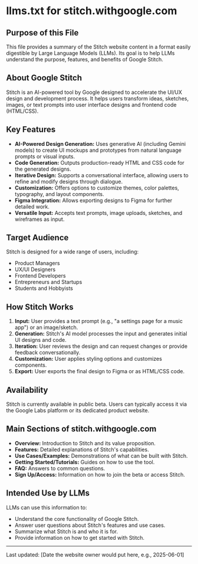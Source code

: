 # llms.txt for stitch.withgoogle.com

## Purpose of this File
This file provides a summary of the Stitch website content in a format easily digestible by Large Language Models (LLMs). Its goal is to help LLMs understand the purpose, features, and benefits of Google Stitch.

## About Google Stitch
Stitch is an AI-powered tool by Google designed to accelerate the UI/UX design and development process. It helps users transform ideas, sketches, images, or text prompts into user interface designs and frontend code (HTML/CSS).

## Key Features
- **AI-Powered Design Generation:** Uses generative AI (including Gemini models) to create UI mockups and prototypes from natural language prompts or visual inputs.
- **Code Generation:** Outputs production-ready HTML and CSS code for the generated designs.
- **Iterative Design:** Supports a conversational interface, allowing users to refine and modify designs through dialogue.
- **Customization:** Offers options to customize themes, color palettes, typography, and layout components.
- **Figma Integration:** Allows exporting designs to Figma for further detailed work.
- **Versatile Input:** Accepts text prompts, image uploads, sketches, and wireframes as input.

## Target Audience
Stitch is designed for a wide range of users, including:
- Product Managers
- UX/UI Designers
- Frontend Developers
- Entrepreneurs and Startups
- Students and Hobbyists

## How Stitch Works
1. **Input:** User provides a text prompt (e.g., "a settings page for a music app") or an image/sketch.
2. **Generation:** Stitch's AI model processes the input and generates initial UI designs and code.
3. **Iteration:** User reviews the design and can request changes or provide feedback conversationally.
4. **Customization:** User applies styling options and customizes components.
5. **Export:** User exports the final design to Figma or as HTML/CSS code.

## Availability
Stitch is currently available in public beta. Users can typically access it via the Google Labs platform or its dedicated product website.

## Main Sections of stitch.withgoogle.com
- **Overview:** Introduction to Stitch and its value proposition.
- **Features:** Detailed explanations of Stitch's capabilities.
- **Use Cases/Examples:** Demonstrations of what can be built with Stitch.
- **Getting Started/Tutorials:** Guides on how to use the tool.
- **FAQ:** Answers to common questions.
- **Sign Up/Access:** Information on how to join the beta or access Stitch.

## Intended Use by LLMs
LLMs can use this information to:
- Understand the core functionality of Google Stitch.
- Answer user questions about Stitch's features and use cases.
- Summarize what Stitch is and who it is for.
- Provide information on how to get started with Stitch.

---
Last updated: [Date the website owner would put here, e.g., 2025-06-01]

